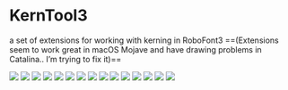 # KernTool3
 a set of extensions for working with kerning in RoboFont3
 ==(Extensions seem to work great in macOS Mojave and have drawing problems in Catalina..
I’m trying to fix it)==

![](img/kerntool1@2x.jpg)
![](img/kerntool2@2x.jpg)
![](img/kerntool3@2x.jpg)
![](img/kerntool4@2x.jpg)
![](img/kerntool5@2x.jpg)
![](img/kerntool6@2x.jpg)
![](img/kerntool7@2x.jpg)
![](img/kerntool8@2x.jpg)
![](img/kerntool9@2x.jpg)
![](img/kerntool10@2x.jpg)
![](img/kerntool11@2x.jpg)
![](img/kerntool12@2x.jpg)
![](img/kerntool13@2x.jpg)
![](img/kerntool14@2x.jpg)
![](img/kerntool15@2x.jpg)




